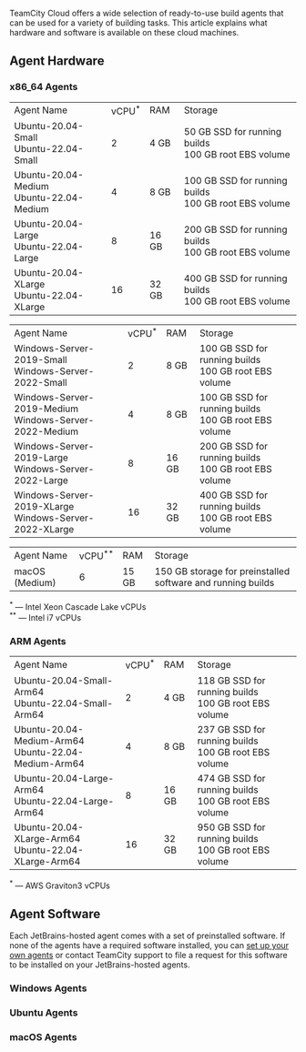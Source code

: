 [//]: # (title: JetBrains-hosted Agents)

TeamCity Cloud offers a wide selection of ready-to-use build agents that can be used for a variety of building tasks. This article explains what hardware and software is available on these cloud machines.

## Agent Hardware

### x86_64 Agents

<tabs>


<tab title="Linux agents">


<table>
<tr>
<td>Agent Name</td>
<td>vCPU<sup>*</sup></td>
<td>RAM</td>
<td>Storage</td>
</tr>

<tr>
<td>Ubuntu-20.04-Small<br/>Ubuntu-22.04-Small</td>
<td>2</td>
<td>4 GB</td>
<td>50 GB SSD for running builds<br/>100 GB root EBS volume</td>
</tr>

<tr>
<td>Ubuntu-20.04-Medium<br/>Ubuntu-22.04-Medium</td>
<td>4</td>
<td>8 GB</td>
<td>100 GB SSD for running builds<br/>100 GB root EBS volume</td>
</tr>

<tr>
<td>Ubuntu-20.04-Large<br/>Ubuntu-22.04-Large</td>
<td>8</td>
<td>16 GB</td>
<td>200 GB SSD for running builds<br/>100 GB root EBS volume</td>
</tr>

<tr>
<td>Ubuntu-20.04-XLarge<br/>Ubuntu-22.04-XLarge</td>
<td>16</td>
<td>32 GB</td>
<td>400 GB SSD for running builds<br/>100 GB root EBS volume</td>
</tr>

</table>

</tab>



<tab title="Windows agents">

<table>
<tr>
<td>Agent Name</td>
<td>vCPU<sup>*</sup></td>
<td>RAM</td>
<td>Storage</td>
</tr>

<tr>
<td>Windows-Server-2019-Small<br/>Windows-Server-2022-Small</td>
<td>2</td>
<td>8 GB</td>
<td>100 GB SSD for running builds<br/>100 GB root EBS volume</td>
</tr>

<tr>
<td>Windows-Server-2019-Medium<br/>Windows-Server-2022-Medium</td>
<td>4</td>
<td>8 GB</td>
<td>100 GB SSD for running builds<br/>100 GB root EBS volume</td>
</tr>

<tr>
<td>Windows-Server-2019-Large<br/>Windows-Server-2022-Large</td>
<td>8</td>
<td>16 GB</td>
<td>200 GB SSD for running builds<br/>100 GB root EBS volume</td>
</tr>

<tr>
<td>Windows-Server-2019-XLarge<br/>Windows-Server-2022-XLarge</td>
<td>16</td>
<td>32 GB</td>
<td>400 GB SSD for running builds<br/>100 GB root EBS volume</td>
</tr>

</table>

</tab>

<tab title="macOS agents">

<table>
<tr>
<td>Agent Name</td>
<td>vCPU<sup>**</sup></td>
<td>RAM</td>
<td>Storage</td>
</tr>

<tr>
<td>macOS (Medium)</td>
<td>6</td>
<td>15 GB</td>
<td>150 GB storage for preinstalled software and running builds</td>
</tr>

</table>

</tab>

</tabs>

<sup>*</sup> — Intel Xeon Cascade Lake vCPUs<br/>
<sup>**</sup> — Intel i7 vCPUs

### ARM Agents


<table>

<tr>
<td>Agent Name</td>
<td>vCPU<sup>*</sup></td>
<td>RAM</td>
<td>Storage</td>
</tr>

<tr>
<td>Ubuntu-20.04-Small-Arm64<br/>Ubuntu-22.04-Small-Arm64</td>
<td>2</td>
<td>4 GB</td>
<td>118 GB SSD for running builds<br/>100 GB root EBS volume</td>
</tr>

<tr>
<td>Ubuntu-20.04-Medium-Arm64<br/>Ubuntu-22.04-Medium-Arm64</td>
<td>4</td>
<td>8 GB</td>
<td>237 GB SSD for running builds<br/>100 GB root EBS volume</td>
</tr>

<tr>
<td>Ubuntu-20.04-Large-Arm64<br/>Ubuntu-22.04-Large-Arm64</td>
<td>8</td>
<td>16 GB</td>
<td>474 GB SSD for running builds<br/>100 GB root EBS volume</td>
</tr>

<tr>
<td>Ubuntu-20.04-XLarge-Arm64<br/>Ubuntu-22.04-XLarge-Arm64</td>
<td>16</td>
<td>32 GB</td>
<td>950 GB SSD for running builds<br/>100 GB root EBS volume</td>
</tr>
</table>

<sup>*</sup> — AWS Graviton3 vCPUs


## Agent Software

Each JetBrains-hosted agent comes with a set of preinstalled software. If none of the agents have a required software installed, you can [set up your own agents](install-and-start-teamcity-agents.md) or contact TeamCity support to file a request for this software to be installed on your JetBrains-hosted agents.

### Windows Agents

<include from="preinstalled-software-on-teamcity-cloud-windows-agents.md"
element-id="windows-jb-agents"/>

### Ubuntu Agents

<include from="preinstalled-software-on-teamcity-cloud-ubuntu-agents.md"
element-id="ubuntu-jb-agents"/>

### macOS Agents

<include from="preinstalled-software-on-teamcity-cloud-macos-agents.md"
element-id="macos-jb-agents"/>